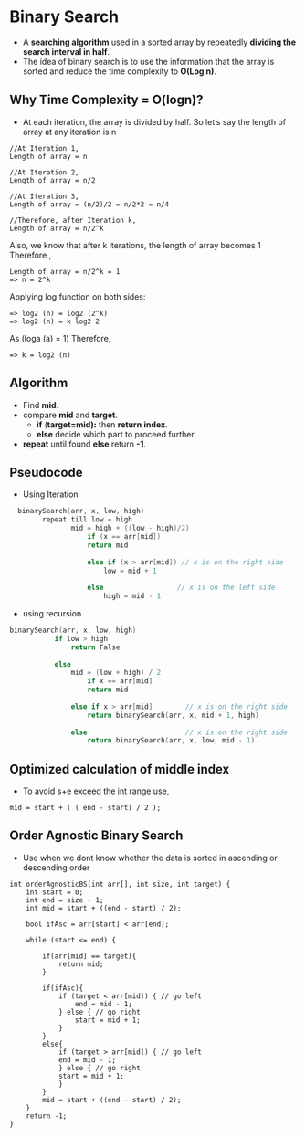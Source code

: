 
# Binary Search

- A **searching algorithm** used in a sorted array by repeatedly **dividing the search interval in half**. 
- The idea of binary search is to use the information that the array is sorted and reduce the time complexity to **O(Log n)**.

## Why Time Complexity = O(logn)?
- At each iteration, the array is divided by half. So let’s say the length of array at any iteration is n
```
//At Iteration 1, 
Length of array = n

//At Iteration 2, 
Length of array = n/2

//At Iteration 3, 
Length of array = (n/2)/2 = n/2*2 = n/4

//Therefore, after Iteration k, 
Length of array = n/2^k
```
Also, we know that after k iterations, the length of array becomes 1
Therefore , 
``` 
Length of array = n/2^k = 1
=> n = 2^k
```
Applying log function on both sides: 
```
=> log2 (n) = log2 (2^k)
=> log2 (n) = k log2 2
```

As (loga (a) = 1) 
Therefore, 
``` 
=> k = log2 (n)
```

## Algorithm
- Find **mid**.
- compare **mid** and **target**.
    - **if** (**target=mid):** then **return** **index**.
   - **else** decide which part to proceed further
- **repeat** until found **else** return **-1**.

## Pseudocode
- Using Iteration
```cpp
  binarySearch(arr, x, low, high)
        repeat till low = high
               mid = high + ((low - high)/2)
                   if (x == arr[mid])
                   return mid
   
                   else if (x > arr[mid]) // x is on the right side
                       low = mid + 1
   
                   else                  // x is on the left side
                       high = mid - 1
```

- using recursion

```cpp
binarySearch(arr, x, low, high)
           if low > high
               return False 
   
           else
               mid = (low + high) / 2 
                   if x == arr[mid]
                   return mid
       
               else if x > arr[mid]        // x is on the right side
                   return binarySearch(arr, x, mid + 1, high)
               
               else                        // x is on the right side
                   return binarySearch(arr, x, low, mid - 1) 
```

## Optimized calculation of middle index
- To avoid s+e exceed the int range use,
```
mid = start + ( ( end - start) / 2 );
```

## Order Agnostic Binary Search

- Use when we dont know whether the data is sorted in ascending or descending order
```
int orderAgnosticBS(int arr[], int size, int target) {
	int start = 0;
	int end = size - 1;
	int mid = start + ((end - start) / 2);

	bool ifAsc = arr[start] < arr[end];
	
	while (start <= end) {

		if(arr[mid] == target){
			return mid;
		}
		
		if(ifAsc){
			if (target < arr[mid]) { // go left
			    end = mid - 1;
			} else { // go right
			    start = mid + 1;
			}
		} 
		else{
			if (target > arr[mid]) { // go left
			end = mid - 1;
			} else { // go right
			start = mid + 1;
			} 
		}
		mid = start + ((end - start) / 2);
	}
	return -1;
}
```
